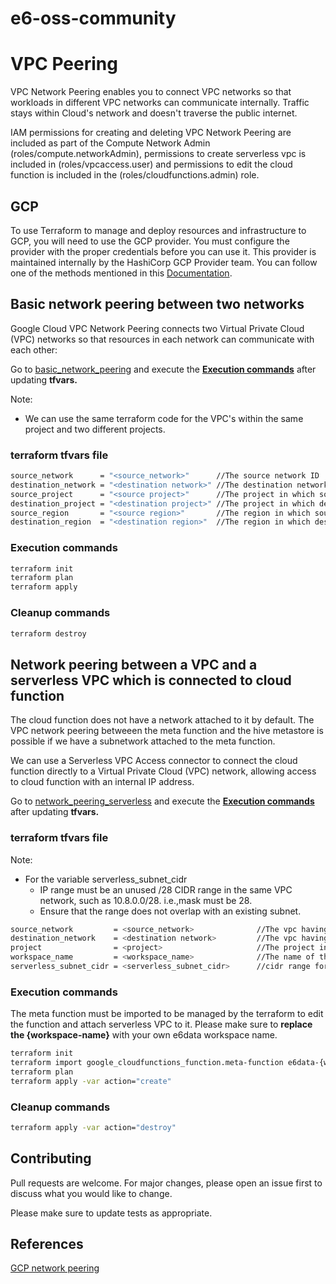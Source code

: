 # e6-oss-community
# VPC Peering

VPC Network Peering enables you to connect VPC networks so that workloads in different VPC networks can communicate internally. Traffic stays within Cloud's network and doesn't traverse the public internet.

IAM permissions for creating and deleting VPC Network Peering are included as part of the Compute Network Admin (roles/compute.networkAdmin), permissions to create serverless vpc is included in (roles/vpcaccess.user) and permissions to edit the cloud function is included in the (roles/cloudfunctions.admin) role.

## GCP

To use Terraform to manage and deploy resources and infrastructure to GCP, you will need to use the GCP provider. You must configure the provider with the proper credentials before you can use it. This provider is maintained internally by the HashiCorp GCP Provider team. You can follow one of the methods mentioned in this [Documentation](https://registry.terraform.io/providers/hashicorp/google/latest/docs/guides/provider_reference).

## Basic network peering between two networks

Google Cloud VPC Network Peering connects two Virtual Private Cloud (VPC) networks so that resources in each network can communicate with each other:

Go to [basic_network_peering](https://github.com/e6x-labs/e6-oss-community/tree/serverless_gcp/terraform/gcp/network_peering/network_peering_basic)  and execute the [**Execution commands**](#execution-commands) after updating **tfvars.**

Note:
* We can use the same terraform code for the VPC's within the same project and two different projects.


### terraform tfvars file

```bash
source_network      = "<source_network>"      //The source network ID
destination_network = "<destination network>" //The destination network ID
source_project      = "<source project>"      //The project in which source network is configured
destination_project = "<destination project>" //The project in which destination network is configured
source_region       = "<source region>"       //The region in which source network is configured
destination_region  = "<destination region>"  //The region in which destination network is configured
```

### Execution commands

```bash
terraform init
terraform plan 
terraform apply 
```
### Cleanup commands
```bash
terraform destroy 
```


## Network peering between a VPC and a serverless VPC which is connected to cloud function

The cloud function does not have a network attached to it by default. The VPC network peering betweeen the meta function and the  hive metastore is possible if we have a subnetwork attached to the meta function.

We can use a Serverless VPC Access connector to connect the cloud function directly to a Virtual Private Cloud (VPC) network, allowing access to cloud function with an internal IP address.

Go to [network_peering_serverless](https://github.com/e6x-labs/e6-oss-community/tree/serverless_gcp/terraform/gcp/network_peering/network_peering_serverless)  and execute the [**Execution commands**](#execution-commands) after updating **tfvars.**


### terraform tfvars file
Note:
* For the variable serverless_subnet_cidr
    * IP range must be an unused /28 CIDR range in the same VPC network, such as 10.8.0.0/28. i.e.,mask must be 28.
    * Ensure that the range does not overlap with an existing subnet. 


```bash
source_network         = <source_network>              //The vpc having hive configured
destination_network    = <destination network>         //The vpc having engine configured
project                = <project>                     //The project in which hive and engine is configured
workspace_name         = <workspace_name>              //The name of the e6data workspace
serverless_subnet_cidr = <serverless_subnet_cidr>      //cidr range for the serverless vpc
```

### Execution commands

The meta function must be imported to be managed by the terraform to edit the function and attach serverless VPC to it. Please make sure to **replace the {workspace-name}** with your own e6data workspace name. 
```bash
terraform init
terraform import google_cloudfunctions_function.meta-function e6data-{workspace-name}-meta
terraform plan 
terraform apply -var action="create"
```
### Cleanup commands
```bash
terraform apply -var action="destroy" 
```

## Contributing

Pull requests are welcome. For major changes, please open an issue first
to discuss what you would like to change.

Please make sure to update tests as appropriate.

## References

[GCP network peering](https://registry.terraform.io/providers/hashicorp/google/latest/docs/resources/compute_network_peering)
